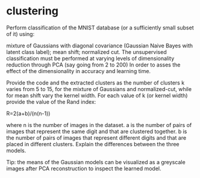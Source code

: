 # clustering
Perform classification of the  MNIST database  (or a sufficiently small subset of it) using:

mixture of Gaussians with diagonal covariance (Gaussian Naive Bayes with latent class label);
mean shift;
normalized cut.
The unsupervised classification must be performed at varying levels of dimensionality reduction through PCA  (say going from 2 to 200) In order to asses the effect of the dimensionality in accuracy and learning time.


Provide the code and the extracted clusters as the number of clusters k varies from 5 to 15, for the mixture of Gaussians and normalized-cut, while for mean shift vary the kernel width. For each value of k (or kernel width) provide the value of the Rand index:

R=2(a+b)/(n(n-1))

where
n is the number of images in the dataset.
a is the number of pairs of images that represent the same digit and that are clustered together.
b is the number of pairs of images that represent different digits and that are placed in different clusters.
Explain the differences between the three models.

Tip: the means of the Gaussian models can be visualized as a greyscale images after PCA reconstruction to inspect the learned model.
